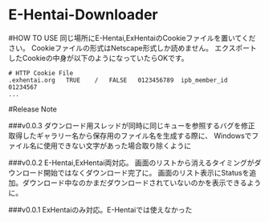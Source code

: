 E-Hentai-Downloader
===================
#HOW TO USE
同じ場所にE-Hentai,ExHentaiのCookieファイルを置いてください。
Cookieファイルの形式はNetscape形式しか読めません。
エクスポートしたCookieの中身が以下のようになっていたらOKです。
```
# HTTP Cookie File
.exhentai.org	TRUE	/	FALSE	0123456789	ipb_member_id	01234567
...
```

#Release Note

###v0.0.3
ダウンロード用スレッドが同時に同じキューを参照するバグを修正
取得したギャラリー名から保存用のファイル名を生成する際に、
Windowsでファイル名に使用できない文字があった場合取り除くように

###v0.0.2
E-Hentai,ExHentai両対応。
画面のリストから消えるタイミングがダウンロード開始ではなくダウンロード完了に。
画面のリスト表示にStatusを追加。ダウンロード中なのかまだダウンロードされていないのかを表示できるように。

###v0.0.1
ExHentaiのみ対応。E-Hentaiでは使えなかった
